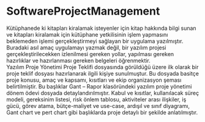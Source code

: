 # SoftwareProjectManagement

Kütüphanede ki kitapları kiralamak isteyenler için kitap hakkında bilgi sunan ve kitapları kiralamak için kütüphane yetkilisinin işlem yapmasını beklemeden işlemi gerçekleştirmeyi sağlayan bir uygulama yazılmıştır. Buradaki asıl amaç uygulamayı yazmak değil, bir yazılım projesi gerçekleştirilecekken izlenilmesi gereken yollar, yapılması gereken hazırlıklar ve hazırlanması gereken belgeleri öğrenmektir.  
Yazılım Proje Yönetimi Proje Teklifi dosyasında görüldüğü üzere ilk olarak bir proje teklif dosyası hazırlanarak ilgili kişiye sunulmuştur. Bu dosyada basitçe proje konusu, amaç ve kapsamı, kısıtları ve ekip organizasyon şeması belirtilmiştir. 
Bu başlıklar Gant – Rapor klasöründeki yazılım proje yönetimi dönem ödevi dosyada detaylandırılmıştır. Kabul ve kısıtlar, kullanılacak süreç modeli, gereksinim listesi, risk önlem tablosu, aktiviteler arası ilişkiler, iş gücü, görev atama, bütçe-maliyet ve use-case, ardışıl ve sınıf diyagramı, Gant chart ve pert chart gibi başlıklarda proje detaylı bir şekilde anlatılmıştır.

